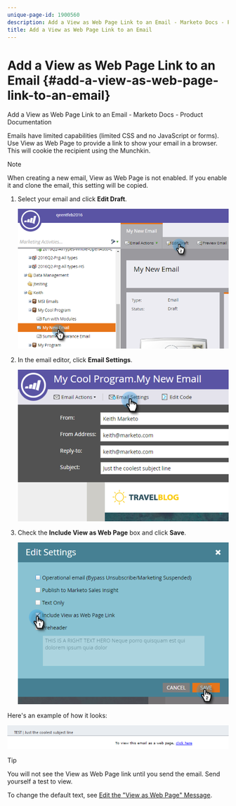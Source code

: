 ```yaml
---
unique-page-id: 1900560
description: Add a View as Web Page Link to an Email - Marketo Docs - Product Documentation
title: Add a View as Web Page Link to an Email
---
```


# Add a View as Web Page Link to an Email {#add-a-view-as-web-page-link-to-an-email}

Add a View as Web Page Link to an Email - Marketo Docs - Product Documentation

Emails have limited capabilities (limited CSS and no JavaScript or forms). Use View as Web Page to provide a link to show your email in a browser. This will cookie the recipient using the Munchkin.

>[!NOTE]
>
>When creating a new email, View as Web Page is not enabled. If you enable it and clone the email, this setting will be copied.

1. Select your email and click **Edit Draft**.

   ![](assets/one-5.png)

1. In the email editor, click **Email Settings**.

   ![](assets/two-5.png)

1. Check the **Include View as Web Page** box and click **Save**.

   ![](assets/three-4.png)

Here's an example of how it looks:

![](assets/four-3.png)

>[!TIP]
>
>You will not see the View as Web Page link until you send the email. Send yourself a test to view.

To change the default text, see [Edit the "View as Web Page" Message](../../../../../welcome-to-marketo-docs/product-docs/administration/email-setup/edit-the-"view-as-web-page"-message.md). 